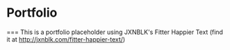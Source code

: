 # Portfolio
===
This is a portfolio placeholder using JXNBLK's Fitter Happier Text (find it at http://jxnblk.com/fitter-happier-text/)
